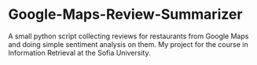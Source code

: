 # Google-Maps-Review-Summarizer
A small python script collecting reviews for restaurants from Google Maps and doing simple sentiment analysis on them. My project for the course in Information Retrieval at the Sofia University.
